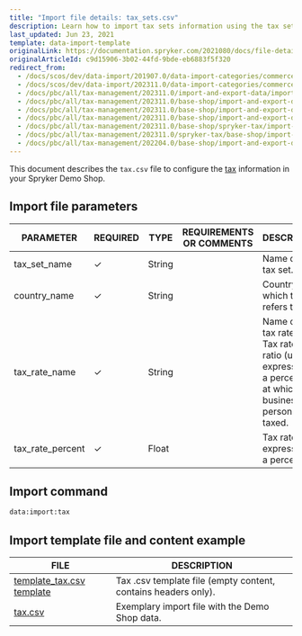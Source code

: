 ```yaml
---
title: "Import file details: tax_sets.csv"
description: Learn how to import tax sets information using the tax sets csv file within you Spryker based project for the tax management feature.
last_updated: Jun 23, 2021
template: data-import-template
originalLink: https://documentation.spryker.com/2021080/docs/file-details-taxcsv
originalArticleId: c9d15906-3b02-44fd-9bde-eb6883f5f320
redirect_from:
  - /docs/scos/dev/data-import/201907.0/data-import-categories/commerce-setup/file-details-tax.csv.html
  - /docs/scos/dev/data-import/202311.0/data-import-categories/commerce-setup/file-details-tax.csv.html
  - /docs/pbc/all/tax-management/202311.0/import-and-export-data/import-file-details-tax-sets.csv.html
  - /docs/pbc/all/tax-management/202311.0/base-shop/import-and-export-data/import-file-details-tax-sets.csv.html
  - /docs/pbc/all/tax-management/202311.0/base-shop/import-and-export-data/import-tax-sets.html
  - /docs/pbc/all/tax-management/202311.0/base-shop/import-and-export-data/import-file-details-tax-sets.csv.html
  - /docs/pbc/all/tax-management/202311.0/base-shop/spryker-tax/import-and-export-data/import-file-details-tax-sets.csv.html
  - /docs/pbc/all/tax-management/202311.0/spryker-tax/base-shop/import-and-export-data/import-file-details-tax-sets.csv.html
  - /docs/pbc/all/tax-management/202204.0/base-shop/import-and-export-data/import-file-details-tax-sets.csv.html
---
```


This document describes the `tax.csv` file to configure the [tax](/docs/pbc/all/tax-management/{{site.version}}/base-shop/tax-feature-overview.html) information in your Spryker Demo Shop.


## Import file parameters

| PARAMETER | REQUIRED | TYPE |REQUIREMENTS OR COMMENTS | DESCRIPTION |
| --- | --- | --- | --- | --- |
| tax_set_name | &check; | String |  | Name of the tax set. |
| country_name | &check; | String |  | Country to which the tax refers to. |
| tax_rate_name | &check; | String | | Name of the tax rate. <br>Tax rate is the ratio (usually expressed as a percentage) at which a business or person is taxed. |
| tax_rate_percent | &check; | Float | | Tax rate, expressed  as a percentage. |

## Import command

```bash
data:import:tax
```

## Import template file and content example

| FILE | DESCRIPTION |
| --- | --- |
| [template_tax.csv template](https://spryker.s3.eu-central-1.amazonaws.com/docs/Developer+Guide/Back-End/Data+Manipulation/Data+Ingestion/Data+Import/Data+Import+Categories/Commerce+Setup/Template+tax.csv) | Tax .csv template file (empty content, contains headers only). |
| [tax.csv](https://spryker.s3.eu-central-1.amazonaws.com/docs/Developer+Guide/Back-End/Data+Manipulation/Data+Ingestion/Data+Import/Data+Import+Categories/Commerce+Setup/tax.csv) | Exemplary import file with the Demo Shop data. |
